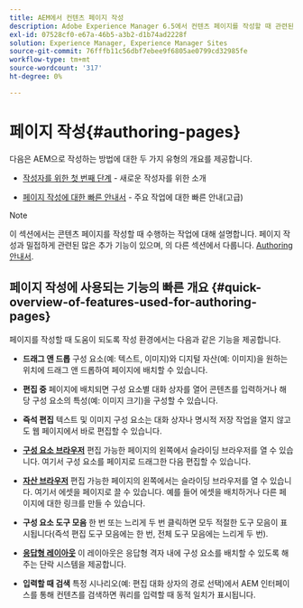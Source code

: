 ```yaml
---
title: AEM에서 컨텐츠 페이지 작성
description: Adobe Experience Manager 6.5에서 컨텐츠 페이지를 작성할 때 관련된 작업입니다.
exl-id: 07528cf0-e67a-46b5-a3b2-d1b74ad2228f
solution: Experience Manager, Experience Manager Sites
source-git-commit: 76fffb11c56dbf7ebee9f6805ae0799cd32985fe
workflow-type: tm+mt
source-wordcount: '317'
ht-degree: 0%

---
```


# 페이지 작성{#authoring-pages}

다음은 AEM으로 작성하는 방법에 대한 두 가지 유형의 개요를 제공합니다.

* [작성자를 위한 첫 번째 단계](/help/sites-authoring/first-steps.md) - 새로운 작성자를 위한 소개

* [페이지 작성에 대한 빠른 안내서](/help/sites-authoring/qg-page-authoring.md) - 주요 작업에 대한 빠른 안내(고급)

>[!NOTE]
>
>이 섹션에서는 콘텐츠 페이지를 작성할 때 수행하는 작업에 대해 설명합니다. 페이지 작성과 밀접하게 관련된 많은 추가 기능이 있으며, 의 다른 섹션에서 다룹니다. [Authoring 안내서](/help/sites-authoring/first-steps.md).

## 페이지 작성에 사용되는 기능의 빠른 개요 {#quick-overview-of-features-used-for-authoring-pages}

페이지를 작성할 때 도움이 되도록 작성 환경에서는 다음과 같은 기능을 제공합니다.

* **드래그 앤 드롭**
구성 요소(예: 텍스트, 이미지)와 디지털 자산(예: 이미지)을 원하는 위치에 드래그 앤 드롭하여 페이지에 배치할 수 있습니다.

* **편집 중**
페이지에 배치되면 구성 요소별 대화 상자를 열어 콘텐츠를 입력하거나 해당 구성 요소의 특성(예: 이미지 크기)을 구성할 수 있습니다.

* **즉석 편집**
텍스트 및 이미지 구성 요소는 대화 상자나 명시적 저장 작업을 열지 않고도 웹 페이지에서 바로 편집할 수 있습니다.

* **[구성 요소 브라우저](/help/sites-authoring/author-environment-tools.md#componentsbrowsertouchoptimizedui)**
편집 가능한 페이지의 왼쪽에서 슬라이딩 브라우저를 열 수 있습니다. 여기서 구성 요소를 페이지로 드래그한 다음 편집할 수 있습니다.

* **[자산 브라우저](/help/sites-authoring/author-environment-tools.md#assetsbrowsertouchoptimizedui)**
편집 가능한 페이지의 왼쪽에서는 슬라이딩 브라우저를 열 수 있습니다. 여기서 에셋을 페이지로 끌 수 있습니다. 예를 들어 에셋을 배치하거나 다른 페이지에 대한 링크를 만들 수 있습니다.

* **구성 요소 도구 모음**
한 번 또는 느리게 두 번 클릭하면 모두 적절한 도구 모음이 표시됩니다(즉석 편집 도구 모음에는 한 번, 전체 도구 모음에는 느리게 두 번).

* **[응답형 레이아웃](/help/sites-authoring/responsive-layout.md)**
이 레이아웃은 응답형 격자 내에 구성 요소를 배치할 수 있도록 해 주는 단락 시스템을 제공합니다.

* **입력할 때 검색**
특정 시나리오(예: 편집 대화 상자의 경로 선택)에서 AEM 인터페이스를 통해 컨텐츠를 검색하면 쿼리를 입력할 때 동적 일치가 표시됩니다.
